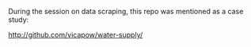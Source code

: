 During the session on data scraping, this repo was mentioned as a case study:

http://github.com/vicapow/water-supply/
